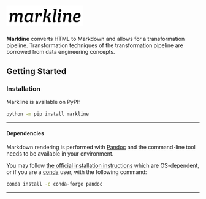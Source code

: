 # <img src="img/markline.svg" width="200">

**Markline** converts HTML to Markdown and allows for a transformation pipeline. Transformation techniques of the transformation pipeline are borrowed from data engineering concepts.


## Getting Started

### Installation

Markline is available on PyPI:

```bash
python -m pip install markline
```

---

#### Dependencies

Markdown rendering is performed with [Pandoc](https://pandoc.org/) and the command-line tool needs to be available in your environment.

You may follow [the official installation instructions](https://pandoc.org/installing.html)
which are OS-dependent, or if you are a [conda](https://www.google.com/search?client=firefox-b-d&q=conda+python) user, with the following command:

```bash
conda install -c conda-forge pandoc
```

---

